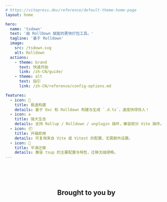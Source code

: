 ```yaml
---
# https://vitepress.dev/reference/default-theme-home-page
layout: home

hero:
  name: 'tsdown'
  text: '由 RollDown 赋能的更快打包工具。'
  tagline: '基于 Rolldown'
  image:
    src: /tsdown.svg
    alt: Rolldown
  actions:
    - theme: brand
      text: 快速开始
      link: /zh-CN/guide/
    - theme: alt
      text: 指引
      link: /zh-CN/reference/config-options.md

features:
  - icon: 🚀
    title: 极速构建
    details: 基于 Oxc 和 Rolldown 构建与生成 `.d.ts`，速度快得惊人！
  - icon: ♻️
    title: 强大生态
    details: 支持 Rollup / Rolldown / unplugin 插件，兼容部分 Vite 插件。
  - icon: 📦
    title: 开箱即用
    details: 可复用来自 Vite 或 Vitest 的配置，无需额外设置。
  - icon: 🔄
    title: 平滑迁移
    details: 兼容 tsup 的主要配置与特性，迁移无缝顺畅。
---
```


<h2 class="voidzero-lead">Brought to you by</h2>

<a class="voidzero" href="https://voidzero.dev/" target="_blank" title="voidzero.dev"></a>

<style>
:root {
  --vp-home-hero-name-color: transparent;
  --vp-home-hero-name-background: -webkit-linear-gradient(90deg, #FF5D13, #F0DB4F);
}

h2.voidzero-lead {
  text-align: center;
  padding-top: 60px;
}

.voidzero {
  display: block;
  width: 300px;
  height: 74px;
  margin: 30px auto -20px;
  background-image: url(https://voidzero.dev/logo.svg);
  background-repeat: no-repeat;
  background-size: auto 74px;
  background-position: center;
}

.dark .voidzero {
  background-image: url(https://voidzero.dev/logo-white.svg);
}
</style>
